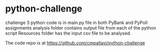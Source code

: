 # python-challenge
challenge 3
python code is in main.py file in both PyBank and PyPoll assignments
analysis folder contains output file from each of the python script
Resources folder has the input csv file to be analysed.


The code repo is at https://github.com/cmpallavi/python-challenge
